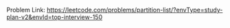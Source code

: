 Problem Link: https://leetcode.com/problems/partition-list/?envType=study-plan-v2&envId=top-interview-150

```
```

